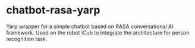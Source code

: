 # chatbot-rasa-yarp
Yarp wrapper for a simple chatbot based on RASA conversational AI framework. Used on the robot iCub to integrate the architecture for person recognition task. 
